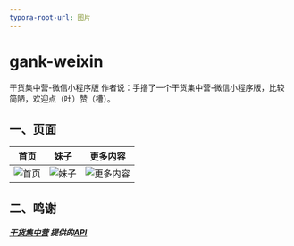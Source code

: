 ```yaml
---
typora-root-url: 图片
---
```


# gank-weixin
干货集中营-微信小程序版
作者说：手撸了一个干货集中营-微信小程序版，比较简陋，欢迎点（吐）赞（槽）。

## 一、页面

| 首页            | 妹子            | 更多内容            |
| --------------- | --------------- | ------------------- |
| ![首页](/1.gif) | ![妹子](/2.gif) | ![更多内容](/3.gif) |



## 二、鸣谢

##### [干货集中营](https://gank.io/) 提供的[API](https://gank.io/api)

